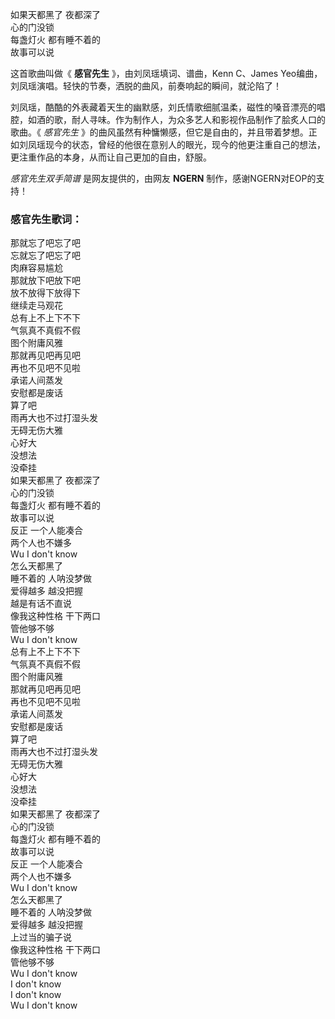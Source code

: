 

如果天都黑了 夜都深了  
心的门没锁  
每盏灯火 都有睡不着的  
故事可以说

这首歌曲叫做《 **感官先生** 》，由刘凤瑶填词、谱曲，Kenn C、James
Yeo编曲，刘凤瑶演唱。轻快的节奏，洒脱的曲风，前奏响起的瞬间，就沦陷了！

刘凤瑶，酷酷的外表藏着天生的幽默感，刘氏情歌细腻温柔，磁性的嗓音漂亮的唱腔，如酒的歌，耐人寻味。作为制作人，为众多艺人和影视作品制作了脍炙人口的歌曲。《
_感官先生_
》的曲风虽然有种慵懒感，但它是自由的，并且带着梦想。正如刘凤瑶现今的状态，曾经的他很在意别人的眼光，现今的他更注重自己的想法，更注重作品的本身，从而让自己更加的自由，舒服。

_感官先生双手简谱_ 是网友提供的，由网友 **NGERN** 制作，感谢NGERN对EOP的支持！

### 感官先生歌词：

那就忘了吧忘了吧  
忘就忘了吧忘了吧  
肉麻容易尴尬  
那就放下吧放下吧  
放不放得下放得下  
继续走马观花  
总有上不上下不下  
气氛真不真假不假  
图个附庸风雅  
那就再见吧再见吧  
再也不见吧不见啦  
承诺人间蒸发  
安慰都是废话  
算了吧  
雨再大也不过打湿头发  
无碍无伤大雅  
心好大  
没想法  
没牵挂  
如果天都黑了 夜都深了  
心的门没锁  
每盏灯火 都有睡不着的  
故事可以说  
反正 一个人能凑合  
两个人也不嫌多  
Wu I don't know  
怎么天都黑了  
睡不着的 人呐没梦做  
爱得越多 越没把握  
越是有话不直说  
像我这种性格 干下两口  
管他够不够  
Wu I don't know  
总有上不上下不下  
气氛真不真假不假  
图个附庸风雅  
那就再见吧再见吧  
再也不见吧不见啦  
承诺人间蒸发  
安慰都是废话  
算了吧  
雨再大也不过打湿头发  
无碍无伤大雅  
心好大  
没想法  
没牵挂  
如果天都黑了 夜都深了  
心的门没锁  
每盏灯火 都有睡不着的  
故事可以说  
反正 一个人能凑合  
两个人也不嫌多  
Wu I don't know  
怎么天都黑了  
睡不着的 人呐没梦做  
爱得越多 越没把握  
上过当的骗子说  
像我这种性格 干下两口  
管他够不够  
Wu I don't know  
I don't know  
I don't know  
Wu I don't know

